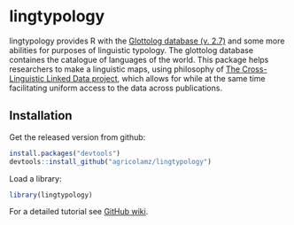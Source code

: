 # lingtypology

lingtypology provides R with the [Glottolog database (v. 2.7)](http://glottolog.org/) and some more abilities for purposes of linguistic typology. The glottolog database containes the catalogue of languages of the world. This package helps researchers to make a linguistic maps, using philosophy of [The Cross-Linguistic Linked Data project](http://clld.org/), which allows for while at the same time facilitating uniform access to the data across publications.

## Installation

Get the released version from github:

```R
install.packages("devtools")
devtools::install_github("agricolamz/lingtypology")
```

Load a library:
```R
library(lingtypology)
```

For a detailed tutorial see [GitHub wiki](https://github.com/agricolamz/lingtypology/wiki).
